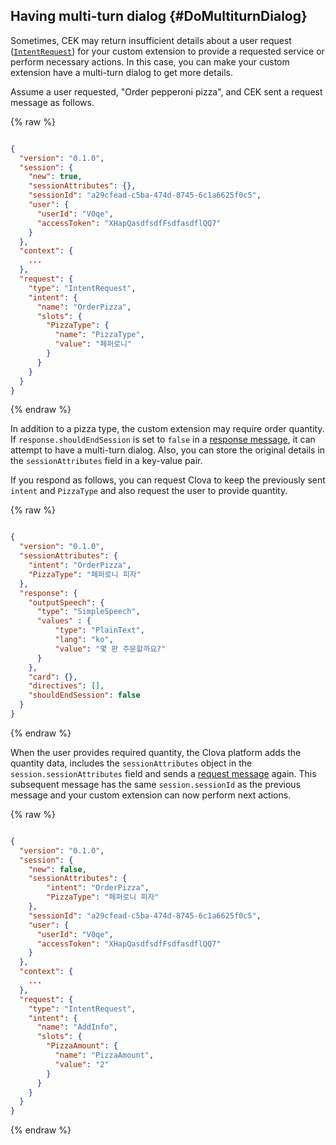 ## Having multi-turn dialog {#DoMultiturnDialog}

Sometimes, CEK may return insufficient details about a user request ([`IntentRequest`](/CEK/Guides/Build_Custom_Extension.md#HandleIntentRequest)) for your custom extension to provide a requested service or perform necessary actions. In this case, you can make your custom extension have a multi-turn dialog to get more details.

Assume a user requested, "Order pepperoni pizza", and CEK sent a request message as follows.

{% raw %}

```json

{
  "version": "0.1.0",
  "session": {
    "new": true,
    "sessionAttributes": {},
    "sessionId": "a29cfead-c5ba-474d-8745-6c1a6625f0c5",
    "user": {
      "userId": "V0qe",
      "accessToken": "XHapQasdfsdfFsdfasdflQQ7"
    }
  },
  "context": {
    ...
  },
  "request": {
    "type": "IntentRequest",
    "intent": {
      "name": "OrderPizza",
      "slots": {
        "PizzaType": {
          "name": "PizzaType",
          "value": "페퍼로니"
        }
      }
    }
  }
}

```

{% endraw %}

In addition to a pizza type, the custom extension may require order quantity. If `response.shouldEndSession` is set to `false` in a [response message](/CEK/References/CEK_API.md#CustomExtResponseMessage), it can attempt to have a multi-turn dialog. Also, you can store the original details in the `sessionAttributes` field in a key-value pair.

If you respond as follows, you can request Clova to keep the previously sent `intent` and `PizzaType` and also request the user to provide quantity.

{% raw %}

```json

{
  "version": "0.1.0",
  "sessionAttributes": {
    "intent": "OrderPizza",
    "PizzaType": "페퍼로니 피자"
  },
  "response": {
    "outputSpeech": {
      "type": "SimpleSpeech",
      "values" : {
          "type": "PlainText",
          "lang": "ko",
          "value": "몇 판 주문할까요?"
      }
    },
    "card": {},
    "directives": [],
    "shouldEndSession": false
  }
}

```

{% endraw %}

When the user provides required quantity, the Clova platform adds the quantity data, includes the `sessionAttributes` object in the `session.sessionAttributes` field and sends a [request message](/CEK/References/CEK_API.md#CustomExtRequestMessage) again. This subsequent message has the same `session.sessionId` as the previous message and your custom extension can now perform next actions.

{% raw %}

```json

{
  "version": "0.1.0",
  "session": {
    "new": false,
    "sessionAttributes": {
        "intent": "OrderPizza",
        "PizzaType": "페퍼로니 피자"
    },
    "sessionId": "a29cfead-c5ba-474d-8745-6c1a6625f0c5",
    "user": {
      "userId": "V0qe",
      "accessToken": "XHapQasdfsdfFsdfasdflQQ7"
    }
  },
  "context": {
    ...
  },
  "request": {
    "type": "IntentRequest",
    "intent": {
      "name": "AddInfo",
      "slots": {
        "PizzaAmount": {
          "name": "PizzaAmount",
          "value": "2"
        }
      }
    }
  }
}

```

{% endraw %}